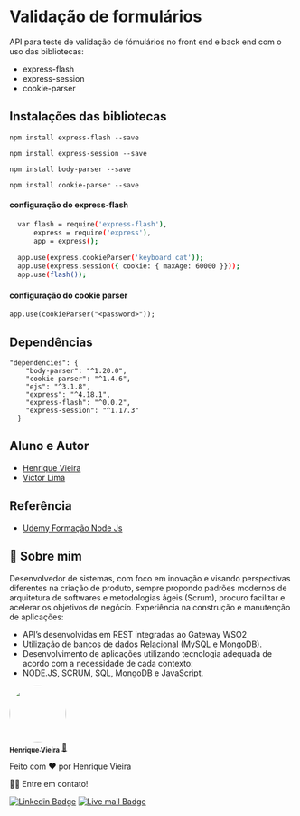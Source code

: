 # Validação de formulários

API para teste de validação de fómulários no front end e back end
com o uso das bibliotecas:
* express-flash 
* express-session
* cookie-parser


## Instalações das bibliotecas 

```
npm install express-flash --save   

```

```
npm install express-session --save   

```
```
npm install body-parser --save   

```
```
npm install cookie-parser --save   

```

#### configuração  do express-flash



```bash
  var flash = require('express-flash'),
      express = require('express'),
      app = express();
 
  app.use(express.cookieParser('keyboard cat'));
  app.use(express.session({ cookie: { maxAge: 60000 }}));
  app.use(flash());

```

#### configuração  do cookie parser

```
app.use(cookieParser("<password>"));

```
## Dependências

```
"dependencies": {
    "body-parser": "^1.20.0",
    "cookie-parser": "^1.4.6",
    "ejs": "^3.1.8",
    "express": "^4.18.1",
    "express-flash": "^0.0.2",
    "express-session": "^1.17.3"
  }

  ```

    

## Aluno e Autor

- [Henrique Vieira](https://github.com/henriquecvieira/Guiapress)
- [Victor Lima](https://github.com/techtuxbr)

## Referência

 - [Udemy Formação Node Js](https://www.udemy.com/course/formacao-nodejs)
 

## 🚀 Sobre mim
Desenvolvedor de sistemas, com foco em inovação e visando perspectivas diferentes na criação de produto, sempre propondo padrões modernos de arquitetura de softwares e metodologias ágeis (Scrum), procuro facilitar e acelerar os objetivos de negócio.
Experiência na construção e manutenção de aplicações:
- API’s desenvolvidas em REST integradas ao Gateway WSO2
- Utilização de bancos de dados Relacional (MySQL e MongoDB).
- Desenvolvimento de aplicações utilizando tecnologia adequada de acordo com a necessidade de cada contexto:
- NODE.JS, SCRUM, SQL, MongoDB e JavaScript.

<a href="https://www.linkedin.com/in/henriquecarvalhovieira/">
    
  <img style="border-radius: 50%;" src="https://avatars.githubusercontent.com/u/87788394?s=400&u=7f36505574f0bc15df5b88cc887a51f8e6406310&v=4" width="100px;" alt=""/>
  <br />
  <sub><b>Henrique Vieira</b></sub></a> <a href="https://blog.rocketseat.com.br/author/thiago//" title="Rocketseat">🚀</a>
 
 
 Feito com ❤️ por Henrique Vieira 
 
 👋🏽 Entre em contato!
 
 [![Linkedin Badge](https://img.shields.io/badge/-Henrique-blue?style=flat-square&logo=Linkedin&logoColor=white&link=https://www.linkedin.com/in/henriquecarvalhovieira/)](https://www.linkedin.com/in/henriquecarvalhovieira/) 
 [![Live mail Badge](https://img.shields.io/badge/-hnr01@live.com-5186e1?style=flat-square&logo=Outlook&logoColor=white&link=mailto:hnr01@live.com)](mailto:hnr01@live.com)
